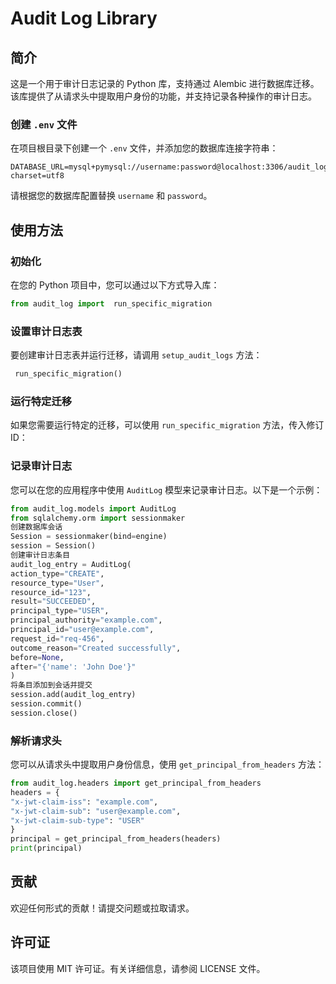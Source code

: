 # Audit Log Library

## 简介

这是一个用于审计日志记录的 Python 库，支持通过 Alembic 进行数据库迁移。该库提供了从请求头中提取用户身份的功能，并支持记录各种操作的审计日志。

### 创建 `.env` 文件

在项目根目录下创建一个 `.env` 文件，并添加您的数据库连接字符串：

```
DATABASE_URL=mysql+pymysql://username:password@localhost:3306/audit_logs?charset=utf8
```

请根据您的数据库配置替换 `username` 和 `password`。

## 使用方法

### 初始化

在您的 Python 项目中，您可以通过以下方式导入库：

```python
from audit_log import  run_specific_migration
```

### 设置审计日志表

要创建审计日志表并运行迁移，请调用 `setup_audit_logs` 方法：

```python
 run_specific_migration()
```

### 运行特定迁移

如果您需要运行特定的迁移，可以使用 `run_specific_migration` 方法，传入修订 ID：

### 记录审计日志

您可以在您的应用程序中使用 `AuditLog` 模型来记录审计日志。以下是一个示例：

```python
from audit_log.models import AuditLog
from sqlalchemy.orm import sessionmaker
创建数据库会话
Session = sessionmaker(bind=engine)
session = Session()
创建审计日志条目
audit_log_entry = AuditLog(
action_type="CREATE",
resource_type="User",
resource_id="123",
result="SUCCEEDED",
principal_type="USER",
principal_authority="example.com",
principal_id="user@example.com",
request_id="req-456",
outcome_reason="Created successfully",
before=None,
after="{'name': 'John Doe'}"
)
将条目添加到会话并提交
session.add(audit_log_entry)
session.commit()
session.close()
```

### 解析请求头

您可以从请求头中提取用户身份信息，使用 `get_principal_from_headers` 方法：

```python
from audit_log.headers import get_principal_from_headers
headers = {
"x-jwt-claim-iss": "example.com",
"x-jwt-claim-sub": "user@example.com",
"x-jwt-claim-sub-type": "USER"
}
principal = get_principal_from_headers(headers)
print(principal)
```

## 贡献

欢迎任何形式的贡献！请提交问题或拉取请求。

## 许可证

该项目使用 MIT 许可证。有关详细信息，请参阅 LICENSE 文件。
